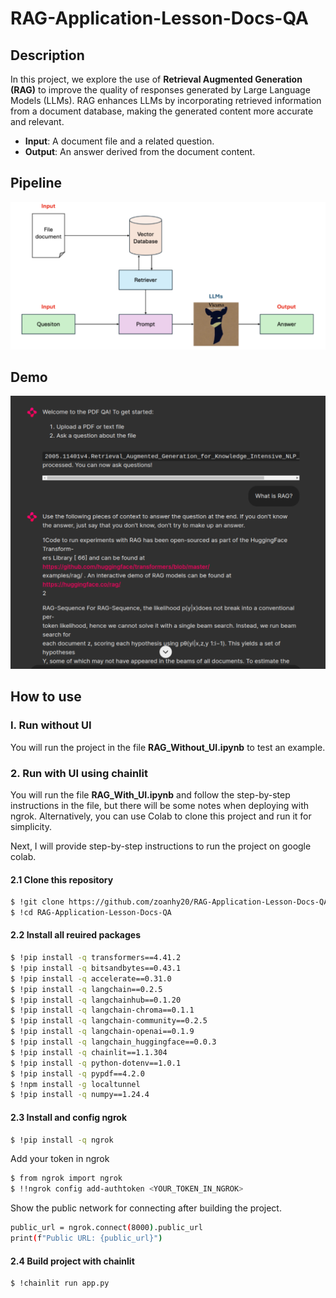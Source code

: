 # RAG-Application-Lesson-Docs-QA

## Description

In this project, we explore the use of **Retrieval Augmented Generation (RAG)** to improve the quality of responses generated by Large Language Models (LLMs). RAG enhances LLMs by incorporating retrieved information from a document database, making the generated content more accurate and relevant.

- **Input**: A document file and a related question.
- **Output**: An answer derived from the document content.

## Pipeline

<div align="center">
  <img src="images/rag_pipeline.png" alt="RAG Pipeline" width="650"/>
</div>

## Demo

<div align="center">
  <img src="images/rag_deploy.png" alt="RAG deoploy" width="650"/>
</div>

## How to use

### I. Run without UI 

You will run the project in the file **RAG_Without_UI.ipynb** to test an example.

### 2. Run with UI using chainlit

You will run the file **RAG_With_UI.ipynb** and follow the step-by-step instructions in the file, but there will be some notes when deploying with ngrok. Alternatively, you can use Colab to clone this project and run it for simplicity.

Next, I will provide step-by-step instructions to run the project on google colab.

#### 2.1 Clone this repository

```bash
$ !git clone https://github.com/zoanhy20/RAG-Application-Lesson-Docs-QA.git
$ !cd RAG-Application-Lesson-Docs-QA
```

#### 2.2 Install all reuired packages

```bash
$ !pip install -q transformers==4.41.2
$ !pip install -q bitsandbytes==0.43.1
$ !pip install -q accelerate==0.31.0
$ !pip install -q langchain==0.2.5
$ !pip install -q langchainhub==0.1.20
$ !pip install -q langchain-chroma==0.1.1
$ !pip install -q langchain-community==0.2.5
$ !pip install -q langchain-openai==0.1.9
$ !pip install -q langchain_huggingface==0.0.3
$ !pip install -q chainlit==1.1.304
$ !pip install -q python-dotenv==1.0.1
$ !pip install -q pypdf==4.2.0
$ !npm install -g localtunnel
$ !pip install -q numpy==1.24.4
```

#### 2.3  Install and config ngrok

```bash
$ !pip install -q ngrok
```

Add your token in ngrok

```bash
$ from ngrok import ngrok
$ !!ngrok config add-authtoken <YOUR_TOKEN_IN_NGROK>
```

Show the public network for connecting after building the project.

```bash
public_url = ngrok.connect(8000).public_url
print(f"Public URL: {public_url}")
```

#### 2.4 Build project with chainlit

```bash
$ !chainlit run app.py
```
